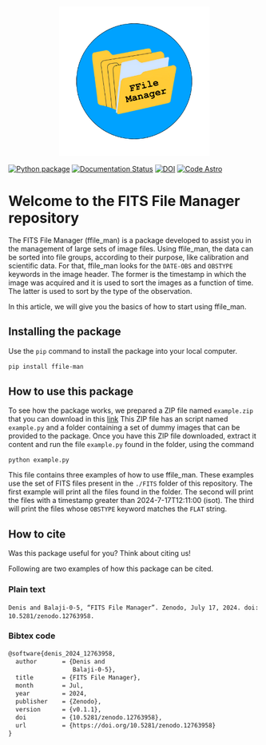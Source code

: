 <p align="center"><img src="docs/images/FFILES.png" alt="Repository icon" width="300"/></p>

[![Python package](https://github.com/DBernardes/ffile_man/actions/workflows/python-package.yml/badge.svg)](https://github.com/DBernardes/ffile_man/actions/workflows/python-package.yml)
[![Documentation Status](https://readthedocs.org/projects/ffile-man/badge/?version=latest)](https://ffile-man.readthedocs.io/en/latest/?badge=latest)
[![DOI](https://zenodo.org/badge/829568003.svg)](https://zenodo.org/doi/10.5281/zenodo.12763957)
[![Code Astro](https://img.shields.io/badge/Made%20at-Code/Astro-blueviolet.svg)](https://semaphorep.github.io/codeastro/)

# Welcome to the FITS File Manager repository

The FITS File Manager (ffile_man) is a package developed to assist you in the management of large sets of image files. 
Using ffile_man, the data can be sorted into file groups, according to their purpose, like calibration and scientific data.
For that, ffile_man looks for the `DATE-OBS` and `OBSTYPE` keywords in the image header. 
The former is the timestamp in which the image was acquired and it is used to sort the images as a function of time. 
The latter is used to sort by the type of the observation.

In this article, we will give you the basics of how to start using ffile_man.


## Installing the package

Use the `pip` command to install the package into your local computer.

```bash
pip install ffile-man
```

## How to use this package

To see how the package works, we prepared a ZIP file named `example.zip` that you can download in this [link](https://github.com/DBernardes/ffile_man/blob/development/example.zip)
This ZIP file has an script named `example.py` and a folder containing a set of dummy images that can be provided to the package.
Once you have this ZIP file downloaded, extract it content and run the file `example.py` found in the folder, using the command

```{bash}
python example.py
```

This file contains three examples of how to use ffile_man. 
These examples use the set of FITS files present in the `./FITS` folder of this repository.
The first example will print all the files found in the folder.
The second will print the files with a timestamp greater than 2024-7-17T12:11:00 (isot).
The third will print the files whose `OBSTYPE` keyword matches the `FLAT` string.


## How to cite

Was this package useful for you? Think about citing us!

Following are two examples of how this package can be cited.


### Plain text

`Denis and Balaji-0-5, “FITS File Manager”. Zenodo, July 17, 2024. doi: 10.5281/zenodo.12763958.`


### Bibtex code
```
@software{denis_2024_12763958,
  author       = {Denis and
                  Balaji-0-5},
  title        = {FITS File Manager},
  month        = Jul,
  year         = 2024,
  publisher    = {Zenodo},
  version      = {v0.1.1},
  doi          = {10.5281/zenodo.12763958},
  url          = {https://doi.org/10.5281/zenodo.12763958}
}
```
